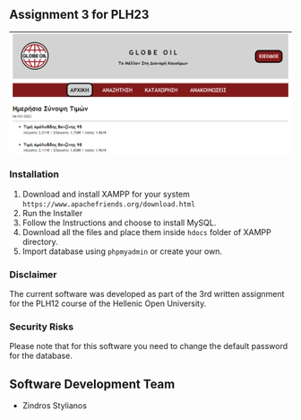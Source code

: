 ## Assignment 3 for PLH23
![](Screenshots\index.png)

### Installation 
1) Download and install XAMPP for your system ```https://www.apachefriends.org/download.html```
2) Run the Installer
3) Follow the Instructions and choose to install MySQL.
4) Download all the files and place them inside ```hdocs``` folder of XAMPP directory.
5) Import database using ```phpmyadmin``` or create your own.


### Disclaimer
The current software was developed as part of the 3rd written assignment for the PLH12 course of the Hellenic Open University.

### Security Risks
Please note that for this software you need to change the default password for the database.

## Software Development Team
* Zindros Stylianos